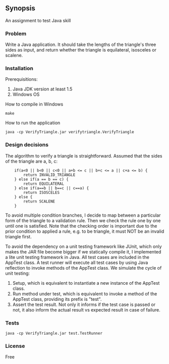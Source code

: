 ## Synopsis

An assignment to test Java skill

### Problem

Write a Java application. It should take the lengths of the triangle's three sides as input, and return whether the triangle is equilateral, isosceles or scalene.

### Installation

Prerequisitions:
 
1. Java JDK version at least 1.5
2. Windows OS

How to compile in Windows

```
make
```

How to run the application

```
java -cp VerifyTriangle.jar verifytriangle.VerifyTriangle
```

### Design decisions

The algorithm to verify a triangle is straightforward. Assumed that the sides of the triangle are a, b, c:

```
	if(a<0 || b<0 || c<0 || a+b <= c || b+c <= a || c+a <= b) {
		return INVALID_TRIANGLE
	} else if(a == b == c) {
		return EQUILATERAL
	} else if(a==b || b==c || c==a) {
		return ISOSCELES
	} else {
		return SCALENE
	}
```

To avoid multiple condition branches, I decide to map between a particular form of the triangle to a validation rule. Then we check the rule one by one until one is satisfied.
Note that the checking order is important due to the prior condition to applied a rule, e.g. to be triangle, it must NOT be an invalid triangle first. 

To avoid the dependency on a unit testing framework like JUnit, which only makes the JAR file become bigger if we statically compile it, I implemented a lite unit testing framework in Java.
All test cases are included in the AppTest class. A test runner will execute all test cases by using Java reflection to invoke methods of the AppTest class. We simulate the cycle of unit testing:

1. Setup, which is equivalent to instantiate a new instance of the AppTest class.
2. Run method under test, which is equivalent to invoke a method of the AppTest class, providing its prefix is "test".
3. Assert the test result. Not only it informs if the test case is passed or not, it also inform the actual result vs expected result in case of failure. 

### Tests

```
java -cp VerifyTriangle.jar test.TestRunner
```

### License

Free